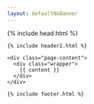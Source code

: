 ```yaml
---
layout: defaultNoBanner
---
```


<!DOCTYPE html>
<html>

  {% include head.html %}

  <body>

    {% include header2.html %}

    <div class="page-content">
      <div class="wrapper">
        {{ content }}
      </div>
    </div>

    {% include footer.html %}

  </body>

</html>